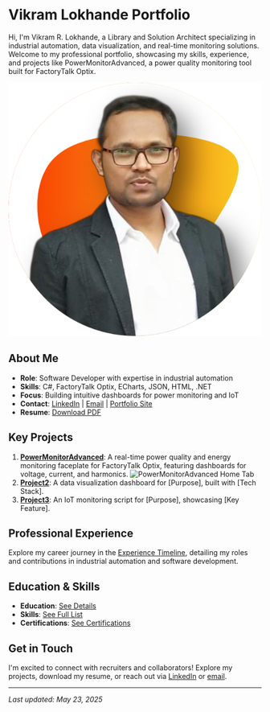 # Vikram Lokhande Portfolio
Hi, I'm Vikram R. Lokhande, a Library and Solution Architect specializing in industrial automation, data visualization, and real-time monitoring solutions. Welcome to my professional portfolio, showcasing my skills, experience, and projects like PowerMonitorAdvanced, a power quality monitoring tool built for FactoryTalk Optix.

![Profile Picture](assets/profile-pic.png)

## About Me
- **Role**: Software Developer with expertise in industrial automation
- **Skills**: C#, FactoryTalk Optix, ECharts, JSON, HTML, .NET
- **Focus**: Building intuitive dashboards for power monitoring and IoT
- **Contact**: [LinkedIn](https://linkedin.com/in/yourprofile) | [Email](mailto:youremail@example.com) | [Portfolio Site](https://yourname.com)
- **Resume**: [Download PDF](assets/resume.pdf)

## Key Projects
1. **[PowerMonitorAdvanced](projects/PowerMonitorAdvanced/README.md)**: A real-time power quality and energy monitoring faceplate for FactoryTalk Optix, featuring dashboards for voltage, current, and harmonics.
   ![PowerMonitorAdvanced Home Tab](assets/powermonitor-home.gif)
2. **[Project2](projects/Project2/README.md)**: A data visualization dashboard for [Purpose], built with [Tech Stack].
3. **[Project3](projects/Project3/README.md)**: An IoT monitoring script for [Purpose], showcasing [Key Feature].

## Professional Experience
Explore my career journey in the [Experience Timeline](experience/timeline.md), detailing my roles and contributions in industrial automation and software development.

## Education & Skills
- **Education**: [See Details](docs/education.md)
- **Skills**: [See Full List](docs/skills.md)
- **Certifications**: [See Certifications](docs/certifications.md)

## Get in Touch
I'm excited to connect with recruiters and collaborators! Explore my projects, download my resume, or reach out via [LinkedIn](https://linkedin.com/in/yourprofile) or [email](mailto:youremail@example.com).

---
*Last updated: May 23, 2025*
